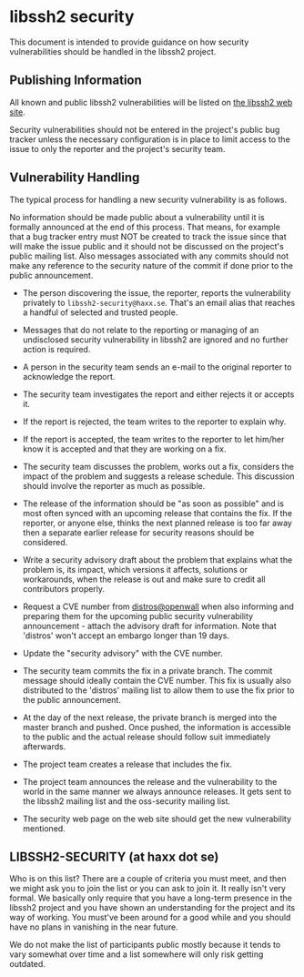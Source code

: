 libssh2 security
================

This document is intended to provide guidance on how security vulnerabilities
should be handled in the libssh2 project.

Publishing Information
----------------------

All known and public libssh2 vulnerabilities will be listed on [the libssh2
web site](https://www.libssh2.org/).

Security vulnerabilities should not be entered in the project's public bug
tracker unless the necessary configuration is in place to limit access to the
issue to only the reporter and the project's security team.

Vulnerability Handling
----------------------

The typical process for handling a new security vulnerability is as follows.

No information should be made public about a vulnerability until it is
formally announced at the end of this process. That means, for example that a
bug tracker entry must NOT be created to track the issue since that will make
the issue public and it should not be discussed on the project's public
mailing list. Also messages associated with any commits should not make any
reference to the security nature of the commit if done prior to the public
announcement.

- The person discovering the issue, the reporter, reports the vulnerability
  privately to `libssh2-security@haxx.se`. That's an email alias that reaches a
  handful of selected and trusted people.

- Messages that do not relate to the reporting or managing of an undisclosed
  security vulnerability in libssh2 are ignored and no further action is
  required.

- A person in the security team sends an e-mail to the original reporter to
  acknowledge the report.

- The security team investigates the report and either rejects it or accepts
  it.

- If the report is rejected, the team writes to the reporter to explain why.

- If the report is accepted, the team writes to the reporter to let him/her
  know it is accepted and that they are working on a fix.

- The security team discusses the problem, works out a fix, considers the
  impact of the problem and suggests a release schedule. This discussion
  should involve the reporter as much as possible.

- The release of the information should be "as soon as possible" and is most
  often synced with an upcoming release that contains the fix. If the
  reporter, or anyone else, thinks the next planned release is too far away
  then a separate earlier release for security reasons should be considered.

- Write a security advisory draft about the problem that explains what the
  problem is, its impact, which versions it affects, solutions or
  workarounds, when the release is out and make sure to credit all
  contributors properly.

- Request a CVE number from
  [distros@openwall](http://oss-security.openwall.org/wiki/mailing-lists/distros)
  when also informing and preparing them for the upcoming public security
  vulnerability announcement - attach the advisory draft for information. Note
  that 'distros' won't accept an embargo longer than 19 days.

- Update the "security advisory" with the CVE number.

- The security team commits the fix in a private branch. The commit message
  should ideally contain the CVE number. This fix is usually also distributed
  to the 'distros' mailing list to allow them to use the fix prior to the
  public announcement.

- At the day of the next release, the private branch is merged into the master
  branch and pushed. Once pushed, the information is accessible to the public
  and the actual release should follow suit immediately afterwards.

- The project team creates a release that includes the fix.

- The project team announces the release and the vulnerability to the world in
  the same manner we always announce releases. It gets sent to the libssh2
  mailing list and the oss-security mailing list.

- The security web page on the web site should get the new vulnerability
  mentioned.

LIBSSH2-SECURITY (at haxx dot se)
--------------------------------

Who is on this list? There are a couple of criteria you must meet, and then we
might ask you to join the list or you can ask to join it. It really isn't very
formal. We basically only require that you have a long-term presence in the
libssh2 project and you have shown an understanding for the project and its way
of working. You must've been around for a good while and you should have no
plans in vanishing in the near future.

We do not make the list of participants public mostly because it tends to vary
somewhat over time and a list somewhere will only risk getting outdated.
